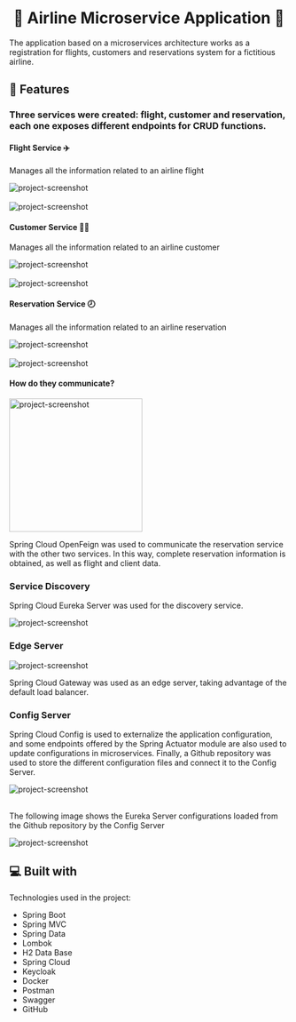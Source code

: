 <h1 align="center" id="title">🛬 Airline Microservice Application 🛫</h1>

<p id="description">The application based on a microservices architecture works as a registration for flights, customers and reservations system for a fictitious airline.</p>

<h2>🧐 Features</h2>
<h3>Three services were created: flight, customer and reservation, each one exposes different endpoints for CRUD functions.</h3>
<h4>Flight Service ✈️</h4>
<p>Manages all the information related to an airline flight</p>
<div><img src="https://github.com/user-attachments/assets/2d32f3c6-16ba-473f-a7cf-f06ead869644" alt="project-screenshot"></div>
<br/>
<div><img src="https://github.com/user-attachments/assets/3c364999-9d3d-4d67-a745-c32e7785c545" alt="project-screenshot"></div>
<h4>Customer Service 🧑‍💼</h4>
<p>Manages all the information related to an airline customer</p>
<div><img src="https://github.com/user-attachments/assets/ccf36bd2-c3a7-4c3d-b201-8efdfae18eb6" alt="project-screenshot"></div>
<br/>
<div><img src="https://github.com/user-attachments/assets/13cb1b5a-8e2d-4e98-9fc8-84386a75b881" alt="project-screenshot"></div>
<h4>Reservation Service 🕗</h4>
<p>Manages all the information related to an airline reservation</p>
<div><img src="https://github.com/user-attachments/assets/631480e6-e426-4873-93d1-e2a26e3d0e45" alt="project-screenshot"></div>
<br/>
<div><img src="https://github.com/user-attachments/assets/a9a0fedf-9876-48d0-8246-adeea37a2d9c" alt="project-screenshot"></div>
<h4>How do they communicate?</h4>
<div><img src="https://github.com/user-attachments/assets/fa079621-6475-41d9-9d17-7cf701753b96" alt="project-screenshot" width="240" height="240"></div>
<p>Spring Cloud OpenFeign was used to communicate the reservation service with the other two services. In this way, complete reservation information is obtained, as well as flight and client data.</p>
<h3>Service Discovery</h3>
<p>Spring Cloud Eureka Server was used for the discovery service.</p>
<div><img src="https://github.com/user-attachments/assets/6f25aee4-2338-4748-b85e-2034888e5e0c" alt="project-screenshot"></div>
<h3>Edge Server</h3>
<div><img src="https://github.com/user-attachments/assets/50a659a2-563f-4708-b324-249d83ef16ac" alt="project-screenshot"></div>
<p>Spring Cloud Gateway was used as an edge server, taking advantage of the default load balancer.</p>
<h3>Config Server</h3>
<p>Spring Cloud Config is used to externalize the application configuration, and some endpoints offered by the Spring Actuator module are also used to update configurations in microservices. Finally, a Github repository was used to store the different configuration files and connect it to the Config Server.</p>
<div><img src="https://github.com/user-attachments/assets/ea2ad2aa-ff96-4f0d-8880-ce8c46216cb1" alt="project-screenshot"></div>
<br/>
<p>The following image shows the Eureka Server configurations loaded from the Github repository by the Config Server</p>
<div><img src="https://github.com/user-attachments/assets/9f0f297b-f7a0-499a-80a5-458fdb2d1f11" alt="project-screenshot"></div>

<h2>💻 Built with</h2>

Technologies used in the project:

*   Spring Boot
*   Spring MVC
*   Spring Data
*   Lombok
*   H2 Data Base
*   Spring Cloud
*   Keycloak
*   Docker
*   Postman
*   Swagger
*   GitHub
